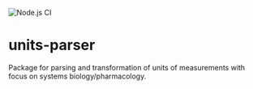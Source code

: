 ![Node.js CI](https://github.com/insysbio/units-parser/workflows/Node.js%20CI/badge.svg)

# units-parser
Package for parsing and transformation of units of measurements with focus on systems biology/pharmacology.
